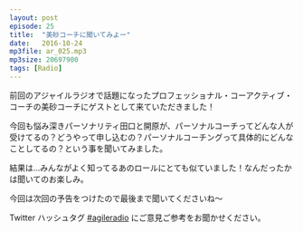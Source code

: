 ```yaml
---
layout: post
episode: 25
title:  "美砂コーチに聞いてみよー"
date:   2016-10-24
mp3file: ar_025.mp3
mp3size: 20697900
tags: [Radio]
---
```



前回のアジャイルラジオで話題になったプロフェッショナル・コーアクティブ・コーチの美砂コーチにゲストとして来ていただきました！  

今回も悩み深きパーソナリティ田口と開原が、パーソナルコーチってどんな人が受けてるの？どうやって申し込むの？パーソナルコーチングって具体的にどんなことしてるの？という事を聞いてみました。  

結果は…みんながよく知ってるあのロールにとても似ていました！なんだったかは聞いてのお楽しみ。  



今回は次回の予告をつけたので最後まで聞いてくださいね〜  

Twitter ハッシュタグ [#agileradio](https://twitter.com/intent/tweet?hashtags=agileradio) にご意見ご参考をお聞かせください。  

